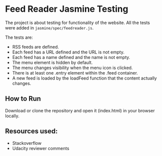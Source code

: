 # Feed Reader Jasmine Testing

The project is about testing for functionality of the website.
All the tests were added in `jasmine/spec/feedreader.js`.

The tests are:

- RSS feeds are defined.
- Each feed has a URL defined and the URL is not empty.
- Each feed has a name defined and the name is not empty.
- The menu element is hidden by default.
- The menu changes visibility when the menu icon is clicked.
- There is at least one .entry element within the .feed container.
- A new feed is loaded by the loadFeed function that the content actually changes.

## How to Run

Download or clone the repository and open it (index.html) in your browser locally.


## Resources used:


* Stackoverflow
* Udacity reviewer comments

